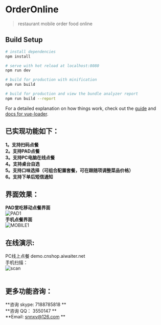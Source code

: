 # OrderOnline

> restaurant mobile order food online

## Build Setup

``` bash
# install dependencies
npm install

# serve with hot reload at localhost:8080
npm run dev

# build for production with minification
npm run build

# build for production and view the bundle analyzer report
npm run build --report
```

For a detailed explanation on how things work, check out the [guide](http://vuejs-templates.github.io/webpack/) and [docs for vue-loader](http://vuejs.github.io/vue-loader).


## 已实现功能如下：
**1。支持扫码点餐**<br/>
**2。支持PAD点餐**<br/>
**3。支持PC电脑在线点餐**<br/>
**4。支持桌台自选**<br/>
**5。支持口味选择（可组合配置套餐，可在跟随项调整菜品价格）**<br/>
**6。支持下单后短信通知**<br/>

## 界面效果：

**PAD堂吃移动点餐界面**<br/> ![PAD1](http://cnshop.aiwaiter.net/images/pad-1.png)<br/>
**手机点餐界面**<br/> ![MOBILE1](http://cnshop.aiwaiter.net/images/mobile-1.png) <br/>


## 在线演示:<br/>
PC线上点餐  demo.cnshop.aiwaiter.net<br/>
手机扫描：<br/> ![scan](http://cnshop.aiwaiter.net/images/demo-qrcode.png)<br/>
<br/>

## 更多功能咨询：<br/>
**咨询 skype: 7188785818 **<br/>
**咨询 QQ： 3550147 **<br/>
**Email: snnxv@126.com **<br/>


